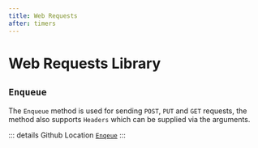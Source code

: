 ```yaml
---
title: Web Requests
after: timers
---
```


<script setup>
    import GithubLink from '../../../components/GithubLink.vue'
</script>

<GithubLink 
    link="https://github.com/OxideMod/Oxide.Core/blob/develop/src/Libraries/WebRequests.cs" 
    topPosition="10px" 
    leftPosition="330px" 
/>

# Web Requests Library

## `Enqueue`

The `Enqueue` method is used for sending `POST`, `PUT` and `GET` requests, the method also supports `Headers` which can be supplied via the arguments.

::: details Github Location
[`Enqeue`](https://github.com/OxideMod/Oxide.Core/blob/develop/src/Libraries/WebRequests.cs#L492)
:::
